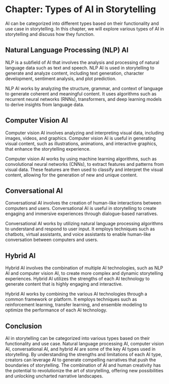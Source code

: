 Chapter: Types of AI in Storytelling
====================================

AI can be categorized into different types based on their functionality and use case in storytelling. In this chapter, we will explore various types of AI in storytelling and discuss how they function.

Natural Language Processing (NLP) AI
------------------------------------

NLP is a subfield of AI that involves the analysis and processing of natural language data such as text and speech. NLP AI is used in storytelling to generate and analyze content, including text generation, character development, sentiment analysis, and plot prediction.

NLP AI works by analyzing the structure, grammar, and context of language to generate coherent and meaningful content. It uses algorithms such as recurrent neural networks (RNNs), transformers, and deep learning models to derive insights from language data.

Computer Vision AI
------------------

Computer vision AI involves analyzing and interpreting visual data, including images, videos, and graphics. Computer vision AI is useful in generating visual content, such as illustrations, animations, and interactive graphics, that enhance the storytelling experience.

Computer vision AI works by using machine learning algorithms, such as convolutional neural networks (CNNs), to extract features and patterns from visual data. These features are then used to classify and interpret the visual content, allowing for the generation of new and unique content.

Conversational AI
-----------------

Conversational AI involves the creation of human-like interactions between computers and users. Conversational AI is useful in storytelling to create engaging and immersive experiences through dialogue-based narratives.

Conversational AI works by utilizing natural language processing algorithms to understand and respond to user input. It employs techniques such as chatbots, virtual assistants, and voice assistants to enable human-like conversation between computers and users.

Hybrid AI
---------

Hybrid AI involves the combination of multiple AI technologies, such as NLP AI and computer vision AI, to create more complex and dynamic storytelling experiences. Hybrid AI utilizes the strengths of each AI technology to generate content that is highly engaging and interactive.

Hybrid AI works by combining the various AI technologies through a common framework or platform. It employs techniques such as reinforcement learning, transfer learning, and ensemble modeling to optimize the performance of each AI technology.

Conclusion
----------

AI in storytelling can be categorized into various types based on their functionality and use case. Natural language processing AI, computer vision AI, conversational AI, and hybrid AI are some of the key AI types used in storytelling. By understanding the strengths and limitations of each AI type, creators can leverage AI to generate compelling narratives that push the boundaries of storytelling. The combination of AI and human creativity has the potential to revolutionize the art of storytelling, offering new possibilities and unlocking uncharted narrative landscapes.
